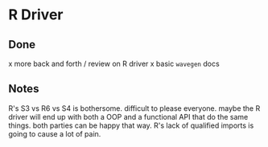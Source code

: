 # R Driver

## Done

x more back and forth / review on R driver
x basic `wavegen` docs

## Notes

R's S3 vs R6 vs S4 is bothersome. difficult to please everyone. maybe the R driver will end up with both a OOP and a functional API that do the same things. both parties can be happy that way. R's lack of qualified imports is going to cause a lot of pain.



